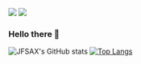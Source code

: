 ![](https://komarev.com/ghpvc/?username=jfsax&color=blue&style=flat)
![](https://www.canva.com/design/DAElcEqTw7Q/Szt19014JEhsM4tmSaYIOQ/view?utm_content=DAElcEqTw7Q&utm_campaign=designshare&utm_medium=link&utm_source=publishsharelink)
<!-- test -->
### Hello there 👋

![JFSAX's GitHub stats](https://github-readme-stats.vercel.app/api?username=jfsax&show_icons=true&theme=dracula) [![Top Langs](https://github-readme-stats.vercel.app/api/top-langs/?username=jfsax&layout=compact&theme=dracula)](https://github.com/jfsax/github-readme-stats)

<!--
**jfsax/jfsax** is a ✨ _special_ ✨ repository because its `README.md` (this file) appears on your GitHub profile.

Here are some ideas to get you started:

- 🔭 I’m currently working on ...
- 🌱 I’m currently learning ...
- 👯 I’m looking to collaborate on ...
- 🤔 I’m looking for help with ...
- 💬 Ask me about ...
- 📫 How to reach me: ...
- 😄 Pronouns: ...
- ⚡ Fun fact: ...
-->
